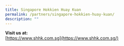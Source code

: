 ```yaml
---
title: Singapore Hokkien Huay Kuan
permalink: /partners/singapore-hokkien-huay-kuan/
description: ""
---
```



**Visit us at:**<br>
[https://www.shhk.com.sg](https://www.shhk.com.sg/)